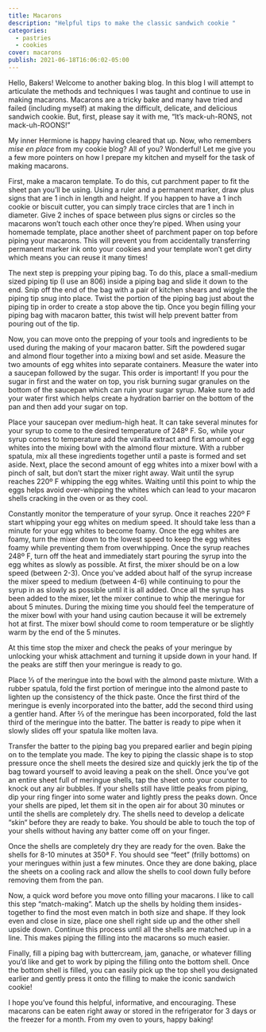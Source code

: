 ```yaml
---
title: Macarons
description: "Helpful tips to make the classic sandwich cookie "
categories:
  - pastries
  - cookies
cover: macarons
publish: 2021-06-18T16:06:02-05:00
---
```

Hello, Bakers! Welcome to another baking blog. In this blog I will attempt to articulate the methods and techniques I was taught and continue to use in making macarons. Macarons are a tricky bake and many have tried and failed (including myself) at making the difficult, delicate, and delicious sandwich cookie. But, first, please say it with me, “It’s mack-uh-RONS, not mack-uh-ROONS!”

My inner Hermione is happy having cleared that up. Now, who remembers *mise en place* from my cookie blog? All of you? Wonderful! Let me give you a few more pointers on how I prepare my kitchen and myself for the task of making macarons. 

First, make a macaron template. To do this, cut parchment paper to fit the sheet pan you’ll be using. Using a ruler and a permanent marker, draw plus signs that are 1 inch in length and height. If you happen to have a 1 inch cookie or biscuit cutter, you can simply trace circles that are 1 inch in diameter. Give 2 inches of space between plus signs or circles so the macarons won’t touch each other once they’re piped. When using your homemade template, place another sheet of parchment paper on top before piping your macarons. This will prevent you from accidentally transferring permanent marker ink onto your cookies and your template won’t get dirty which means you can reuse it many times!

The next step is prepping your piping bag. To do this, place a small-medium sized piping tip (I use an 806) inside a piping bag and slide it down to the end. Snip off the end of the bag with a pair of kitchen shears and wiggle the piping tip snug into place. Twist the portion of the piping bag just about the piping tip in order to create a stop above the tip. Once you begin filling your piping bag with macaron batter, this twist will help prevent batter from pouring out of the tip. 

Now, you can move onto the prepping of your tools and ingredients to be used during the making of your macaron batter. Sift the powdered sugar and almond flour together into a mixing bowl and set aside. Measure the two amounts of egg whites into separate containers. Measure the water into a saucepan followed by the sugar. This order is important! If you pour the sugar in first and the water on top, you risk burning sugar granules on the bottom of the saucepan which can ruin your sugar syrup. Make sure to add your water first which helps create a hydration barrier on the bottom of the pan and then add your sugar on top. 

Place your saucepan over medium-high heat. It can take several minutes for your syrup to come to the desired temperature of 248º F. So, while your syrup comes to temperature add the vanilla extract and first amount of egg whites into the mixing bowl with the almond flour mixture. With a rubber spatula, mix all these ingredients together until a paste is formed and set aside. Next, place the second amount of egg whites into a mixer bowl with a pinch of salt, but don’t start the mixer right away. Wait until the syrup reaches 220º F whipping the egg whites. Waiting until this point to whip the eggs helps avoid over-whipping the whites which can lead to your macaron shells cracking in the oven or as they cool.

Constantly monitor the temperature of your syrup. Once it reaches 220º F start whipping your egg whites on medium speed. It should take less than a minute for your egg whites to become foamy. Once the egg whites are foamy, turn the mixer down to the lowest speed to keep the egg whites foamy while preventing them from overwhipping. Once the syrup reaches 248º F, turn off the heat and immediately start pouring the syrup into the egg whites as slowly as possible. At first, the mixer should be on a low speed (between 2-3). Once you've added about half of the syrup increase the mixer speed to medium (between 4-6) while continuing to pour the syrup in as slowly as possible until it is all added. Once all the syrup has been added to the mixer, let the mixer continue to whip the meringue for about 5 minutes. During the mixing time you should feel the temperature of the mixer bowl with your hand using caution because it will be extremely hot at first. The mixer bowl should come to room temperature or be slightly warm by the end of the 5 minutes. 

At this time stop the mixer and check the peaks of your meringue by unlocking your whisk attachment and turning it upside down in your hand. If the peaks are stiff then your meringue is ready to go. 

Place ⅓ of the meringue into the bowl with the almond paste mixture. With a rubber spatula, fold the first portion of meringue into the almond paste to lighten up the consistency of the thick paste. Once the first third of the meringue is evenly incorporated into the batter, add the second third using a gentler hand. After ⅔ of the meringue has been incorporated, fold the last third of the meringue into the batter. The batter is ready to pipe when it slowly slides off your spatula like molten lava. 

Transfer the batter to the piping bag you prepared earlier and begin piping on to the template you made. The key to piping the classic shape is to stop pressure once the shell meets the desired size and quickly jerk the tip of the bag toward yourself to avoid leaving a peak on the shell. Once you’ve got an entire sheet full of meringue shells, tap the sheet onto your counter to knock out any air bubbles. If your shells still have little peaks from piping, dip your ring finger into some water and lightly press the peaks down. Once your shells are piped, let them sit in the open air for about 30 minutes or until the shells are completely dry. The shells need to develop a delicate “skin“ before they are ready to bake. You should be able to touch the top of your shells without having any batter come off on your finger. 

Once the shells are completely dry they are ready for the oven. Bake the shells for 8-10 minutes at 350ª F. You should see “feet” (frilly bottoms) on your meringues within just a few minutes. Once they are done baking, place the sheets on a cooling rack and allow the shells to cool down fully before removing them from the pan. 

Now, a quick word before you move onto filling your macarons. I like to call this step “match-making”. Match up the shells by holding them insides-together to find the most even match in both size and shape. If they look even and close in size, place one shell right side up and the other shell upside down. Continue this process until all the shells are matched up in a line. This makes piping the filling into the macarons so much easier. 

Finally, fill a piping bag with buttercream, jam, ganache, or whatever filling you’d like and get to work by piping the filling onto the bottom shell. Once the bottom shell is filled, you can easily pick up the top shell you designated earlier and gently press it onto the filling to make the iconic sandwich cookie!

I hope you’ve found this helpful, informative, and encouraging. These macarons can be eaten right away or stored in the refrigerator for 3 days or the freezer for a month. From my oven to yours, happy baking!